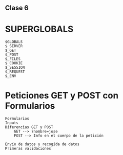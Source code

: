 ## Clase 6
# SUPERGLOBALS
    $GLOBALS
    $_SERVER
    $_GET
    $_POST
    $_FILES
    $_COOKIE
    $_SESSION
    $_REQUEST
    $_ENV
     
# Peticiones GET y POST con Formularios
    Formularios
    Inputs
    Diferencias GET y POST
        GET --> ?nombre=jose
        POST --> Info en el cuerpo de la petición

    Envío de datos y recogida de datos
    Primeras validaciones 
    